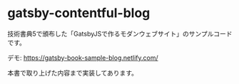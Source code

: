 # gatsby-contentful-blog

技術書典5で頒布した「GatsbyJSで作るモダンウェブサイト」のサンプルコードです。

デモ: https://gatsby-book-sample-blog.netlify.com/

本書で取り上げた内容まで実装してあります。
